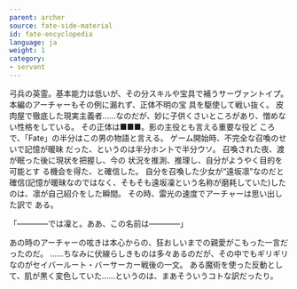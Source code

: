 ```yaml
---
parent: archer
source: fate-side-material
id: fate-encyclopedia
language: ja
weight: 1
category:
- servant
---
```


弓兵の英霊。基本能力は低いが、その分スキルや宝具で補うサーヴァントイプ。
本編のアーチャーもその例に漏れず、正体不明の宝 具を駆使して戦い抜く。
皮肉屋で徹底した現実主義者……なのだが、妙に子供くさいところがあり、憎めない性格をしている。
その正体は■■■。影の主役とも言える重要な役ど ころで、「Fate」の半分はこの男の物語と言える。
ゲーム開始時、不完全な召喚のせいで記憶が暖昧 だった、というのは半分ホン卜で半分ウソ。
召喚された夜、渡が眠った後に現状を把握し、今の 状況を推測、推理し、自分がようやく目的を可能とす る機会を得た、と確信した。
自分を召喚した少女が“遠坂凛”なのだと確信(記憶が暖昧なのではなく、そもそも遠坂凜という名称が磨耗していた)したのは、凛が自己紹介をした瞬間。
その時、雷光の速度でアーチャーは思い出した訳で ある。

「————では凜と。ああ、この名前は————」 

あの時のアーチャーの呟きは本心からの、狂おしいまでの親愛がこもった一言だったのだ。
……ちなみに伏線らしきものは多々あるのだが、その中でもギリギリなのがセイバールート・バーサーカー戦後の一文。
ある魔術を使った反動として、肌が黒く変色していた……というのは、まあそういうコトな訳だったり。
